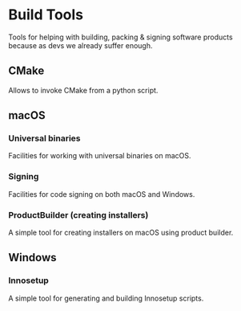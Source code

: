 # Build Tools

Tools for helping with building, packing &amp; signing software products because as devs we already suffer enough.

## CMake

Allows to invoke CMake from a python script.

## macOS

### Universal binaries

Facilities for working with universal binaries on macOS.

### Signing

Facilities for code signing on both macOS and Windows.

### ProductBuilder (creating installers) 

A simple tool for creating installers on macOS using product builder.

## Windows

### Innosetup

A simple tool for generating and building Innosetup scripts.
